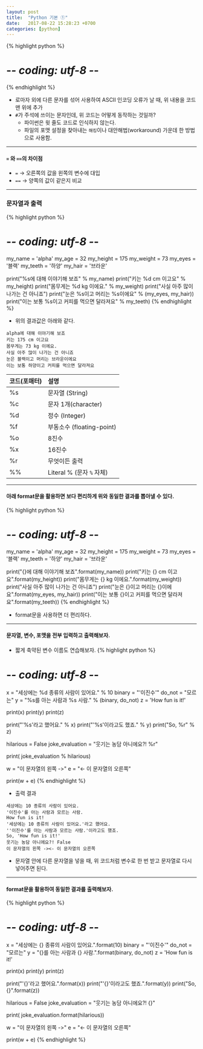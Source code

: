 ```yaml
---
layout: post
title:  "Python 기본 ①"
date:   2017-08-22 15:28:23 +0700
categories: [python]
---
```


{% highlight python %}
# -*- coding: utf-8 -*-
{% endhighlight %}
- 로마자 외에 다른 문자를 섞어 사용하여 ASCII 인코딩 오류가 날 때, 위 내용을 코드 맨 위에 추가
- `#`가 주석에 쓰이는 문자인데, 위 코드는 어떻게 동작하는 것일까?
    - 파이썬은 윗 줄도 코드로 인식하지 않는다.
    - 파일의 포맷 설정을 찾아내는 `해킹`이나 대안해법(workaround) 가운데 한 방법으로 사용함.

---

#### `=` 와 `==`의 차이점
- `=` → 오른쪽의 값을 왼쪽의 변수에 대입
- `==` → 양쪽의 값이 같은지 비교

---

### 문자열과 출력

{% highlight python %}
# -*- coding: utf-8 -*-

my_name = 'alpha'
my_age = 32
my_height = 175
my_weight = 73
my_eyes = '블랙'
my_teeth = '하양'
my_hair = '브라운'

print("%s에 대해 이야기해 보죠" % my_name)
print("키는 %d cm 이고요" % my_height)
print("몸무게는 %d kg 이에요." % my_weight)
print("사실 아주 많이 나가는 건 아니죠")
print("눈은 %s이고 머리는 %s이에요" % (my_eyes, my_hair))
print("이는 보통 %s이고 커피를 먹으면 달라져요" % my_teeth)
{% endhighlight %}
- 위의 결과값은 아래와 같다.

```
alpha에 대해 이야기해 보죠
키는 175 cm 이고요
몸무게는 73 kg 이에요.
사실 아주 많이 나가는 건 아니죠
눈은 블랙이고 머리는 브라운이에요
이는 보통 하양이고 커피를 먹으면 달라져요
```

| 코드(포매터) | 설명 |
| :--- | :--- |
| %s | 문자열 (String) |
| %c | 문자 1개(character) |
| %d | 정수 (Integer) |
| %f | 부동소수 (floating-point) |
| %o | 8진수 |
| %x | 16진수 |
| %r | 무엇이든 출력 |
| %% | Literal % (문자 `%` 자체) |

---

#### 아래 format문을 활용하면 보다 편리하게 위와 동일한 결과를 뽑아낼 수 있다.

{% highlight python %}
# -*- coding: utf-8 -*-

my_name = 'alpha'
my_age = 32
my_height = 175
my_weight = 73
my_eyes = '블랙'
my_teeth = '하양'
my_hair = '브라운'

print("{}에 대해 이야기해 보죠".format(my_name))
print("키는 {} cm 이고요".format(my_height))
print("몸무게는 {} kg 이에요.".format(my_weight))
print("사실 아주 많이 나가는 건 아니죠")
print("눈은 {}이고 머리는 {}이에요".format(my_eyes, my_hair))
print("이는 보통 {}이고 커피를 먹으면 달라져요".format(my_teeth))
{% endhighlight %}
- format문을 사용하면 더 편리하다.

---

#### 문자열, 변수, 포맷을 전부 입력하고 출력해보자.
- 짧게 축약된 변수 이름도 연습해보자.
{% highlight python %}
# -*- coding: utf-8 -*-

x = "세상에는 %d 종류의 사람이 있어요." % 10
binary = "'이진수'"
do_not = "모르는"
y = "%s를 아는 사람과 %s 사람." % (binary, do_not)
z = 'How fun is it!'

print(x)
print(y)
print(z)

print("'%s'라고 했어요." % x)
print("'%s'이라고도 했죠." % y)
print("So, %r" % z)

hilarious = False
joke_evaluation = "웃기는 농담 아니에요?! %r"

print( joke_evaluation % hilarious)

w = "이 문자열의 왼쪽 ->"
e = "<- 이 문자열의 오른쪽"

print(w + e)
{% endhighlight %}

- 출력 결과
```
세상에는 10 종류의 사람이 있어요.
'이진수'를 아는 사람과 모르는 사람.
How fun is it!
'세상에는 10 종류의 사람이 있어요.'라고 했어요.
''이진수'를 아는 사람과 모르는 사람.'이라고도 했죠.
So, 'How fun is it!'
웃기는 농담 아니에요?! False
이 문자열의 왼쪽 -><- 이 문자열의 오른쪽
```
- 문자열 안에 다른 문자열을 넣을 때, 위 코드처럼 변수로 한 번 받고 문자열로 다시 넣어주면 된다.

---

#### format문을 활용하여 동일한 결과를 출력해보자.

{% highlight python %}
# -*- coding: utf-8 -*-

x = "세상에는 {} 종류의 사람이 있어요.".format(10)
binary = "'이진수'"
do_not = "모르는"
y = "{}를 아는 사람과 {} 사람.".format(binary, do_not)
z = 'How fun is it!'

print(x)
print(y)
print(z)

print("'{}'라고 했어요.".format(x))
print("'{}'이라고도 했죠.".format(y))
print("So, {}".format(z))

hilarious = False
joke_evaluation = "웃기는 농담 아니에요?! {}"

print( joke_evaluation.format(hilarious))

w = "이 문자열의 왼쪽 ->"
e = "<- 이 문자열의 오른쪽"

print(w + e)
{% endhighlight %}
